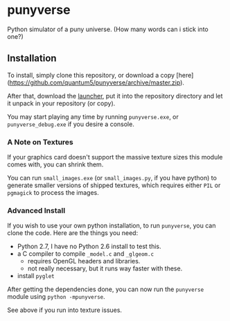 punyverse
=========

Python simulator of a puny universe. (How many words can i stick into one?)

Installation
------------

To install, simply clone this repository, or download a copy [here]
(https://github.com/quantum5/punyverse/archive/master.zip).

After that, download the [launcher](https://github.com/quantum5/punyverse/releases/download/launcher0.3/launcher.exe),
put it into the repository directory and let it unpack in your repository (or copy).

You may start playing any time by running `punyverse.exe`, or `punyverse_debug.exe` if you desire a console.

### A Note on Textures

If your graphics card doesn't support the massive texture sizes this module comes with, you can shrink them.

You can run `small_images.exe` (or `small_images.py`, if you have python) to generate smaller versions of
shipped textures, which requires either `PIL` or `pgmagick` to process the images.

### Advanced Install

If you wish to use your own python installation, to run `punyverse`, you can clone the code.
Here are the things you need:

* Python 2.7, I have no Python 2.6 install to test this.
* a C compiler to compile `_model.c` and `_glgeom.c`
  * requires OpenGL headers and libraries.
  * not really necessary, but it runs way faster with these.
* install `pyglet`

After getting the dependencies done, you can now run the `punyverse` module using `python -mpunyverse`.

See above if you run into texture issues.
